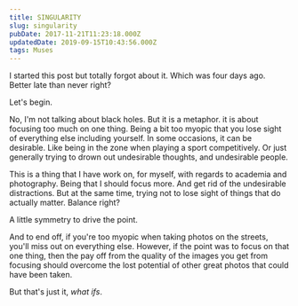 ```yaml
---
title: SINGULARITY
slug: singularity
pubDate: 2017-11-21T11:23:18.000Z
updatedDate: 2019-09-15T10:43:56.000Z
tags: Muses
---
```


I started this post but totally forgot about it. Which was four days ago. Better late than never right?

Let's begin.

No, I'm not talking about black holes. But it is a metaphor. it is about focusing too much on one thing. Being a bit too myopic that you lose sight of everything else including yourself. In some occasions, it can be desirable. Like being in the zone when playing a sport competitively. Or just generally trying to drown out undesirable thoughts, and undesirable people.

This is a thing that I have work on, for myself, with regards to academia and photography. Being that I should focus more. And get rid of the undesirable distractions. But at the same time, trying not to lose sight of things that do actually matter. Balance right?

A little symmetry to drive the point.

And to end off, if you're too myopic when taking photos on the streets, you'll miss out on everything else. However, if the point was to focus on that one thing, then the pay off from the quality of the images you get from focusing should overcome the lost potential of other great photos that could have been taken.

But that's just it, *what ifs*.
